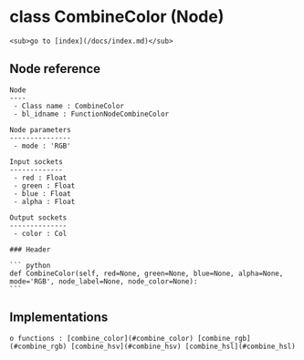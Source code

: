 # class CombineColor (Node)

    <sub>go to [index](/docs/index.md)</sub>
    
## Node reference

    Node
    ----
     - Class name : CombineColor
     - bl_idname : FunctionNodeCombineColor
    
    Node parameters
    ---------------
     - mode : 'RGB'
    
    Input sockets
    -------------
     - red : Float
     - green : Float
     - blue : Float
     - alpha : Float
    
    Output sockets
    --------------
     - color : Col
    
    ### Header

    ``` python
    def CombineColor(self, red=None, green=None, blue=None, alpha=None, mode='RGB', node_label=None, node_color=None):
    ```
    
## Implementations

    o functions : [combine_color](#combine_color) [combine_rgb](#combine_rgb) [combine_hsv](#combine_hsv) [combine_hsl](#combine_hsl)
    
    